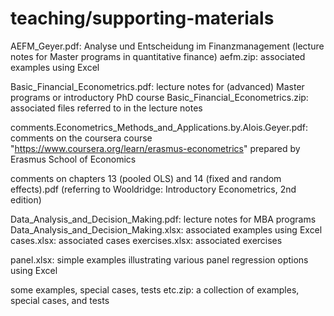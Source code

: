 # teaching/supporting-materials

AEFM_Geyer.pdf: Analyse und Entscheidung im Finanzmanagement (lecture notes for Master programs in quantitative finance)
    aefm.zip: associated examples using Excel

Basic_Financial_Econometrics.pdf: lecture notes for (advanced) Master programs or introductory PhD course
    Basic_Financial_Econometrics.zip: associated files referred to in the lecture notes

comments.Econometrics_Methods_and_Applications.by.Alois.Geyer.pdf: comments on the coursera course "https://www.coursera.org/learn/erasmus-econometrics" prepared by Erasmus School of Economics

comments on chapters 13 (pooled OLS) and 14 (fixed and random effects).pdf (referring to  Wooldridge: Introductory Econometrics, 2nd edition)

Data_Analysis_and_Decision_Making.pdf: lecture notes for MBA programs
    Data_Analysis_and_Decision_Making.xlsx: associated examples using Excel
    cases.xlsx: associated cases
    exercises.xlsx: associated exercises

panel.xlsx: simple examples illustrating various panel regression options using Excel

some examples, special cases, tests etc.zip: a collection of examples, special cases, and tests
